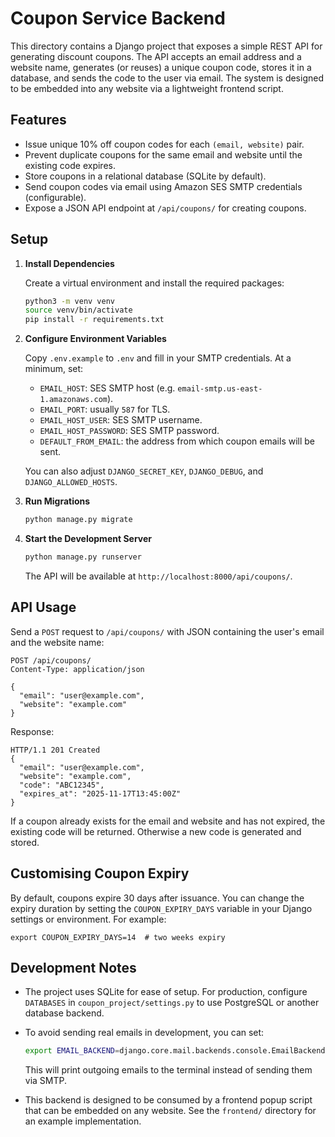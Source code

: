 # Coupon Service Backend

This directory contains a Django project that exposes a simple REST API for generating discount coupons. The API accepts an email address and a website name, generates (or reuses) a unique coupon code, stores it in a database, and sends the code to the user via email. The system is designed to be embedded into any website via a lightweight frontend script.

## Features

* Issue unique 10% off coupon codes for each `(email, website)` pair.
* Prevent duplicate coupons for the same email and website until the existing code expires.
* Store coupons in a relational database (SQLite by default).
* Send coupon codes via email using Amazon SES SMTP credentials (configurable).
* Expose a JSON API endpoint at `/api/coupons/` for creating coupons.

## Setup

1. **Install Dependencies**

   Create a virtual environment and install the required packages:

   ```bash
   python3 -m venv venv
   source venv/bin/activate
   pip install -r requirements.txt
   ```

2. **Configure Environment Variables**

   Copy `.env.example` to `.env` and fill in your SMTP credentials. At a minimum, set:

   * `EMAIL_HOST`: SES SMTP host (e.g. `email-smtp.us-east-1.amazonaws.com`).
   * `EMAIL_PORT`: usually `587` for TLS.
   * `EMAIL_HOST_USER`: SES SMTP username.
   * `EMAIL_HOST_PASSWORD`: SES SMTP password.
   * `DEFAULT_FROM_EMAIL`: the address from which coupon emails will be sent.

   You can also adjust `DJANGO_SECRET_KEY`, `DJANGO_DEBUG`, and `DJANGO_ALLOWED_HOSTS`.

3. **Run Migrations**

   ```bash
   python manage.py migrate
   ```

4. **Start the Development Server**

   ```bash
   python manage.py runserver
   ```

   The API will be available at `http://localhost:8000/api/coupons/`.

## API Usage

Send a `POST` request to `/api/coupons/` with JSON containing the user's email and the website name:

```
POST /api/coupons/
Content-Type: application/json

{
  "email": "user@example.com",
  "website": "example.com"
}
```

Response:

```
HTTP/1.1 201 Created
{
  "email": "user@example.com",
  "website": "example.com",
  "code": "ABC12345",
  "expires_at": "2025-11-17T13:45:00Z"
}
```

If a coupon already exists for the email and website and has not expired, the existing code will be returned. Otherwise a new code is generated and stored.

## Customising Coupon Expiry

By default, coupons expire 30 days after issuance. You can change the expiry duration by setting the `COUPON_EXPIRY_DAYS` variable in your Django settings or environment. For example:

```
export COUPON_EXPIRY_DAYS=14  # two weeks expiry
```

## Development Notes

* The project uses SQLite for ease of setup. For production, configure `DATABASES` in `coupon_project/settings.py` to use PostgreSQL or another database backend.
* To avoid sending real emails in development, you can set:

  ```bash
  export EMAIL_BACKEND=django.core.mail.backends.console.EmailBackend
  ```

  This will print outgoing emails to the terminal instead of sending them via SMTP.

* This backend is designed to be consumed by a frontend popup script that can be embedded on any website. See the `frontend/` directory for an example implementation.